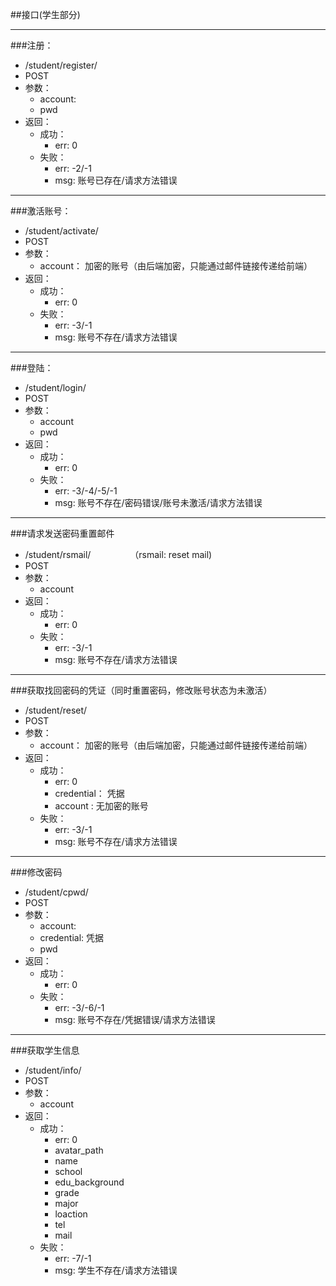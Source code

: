 ##接口(学生部分)

***
###注册：  
* /student/register/  
* POST  
* 参数：
    * account: 
    * pwd
* 返回：  
    * 成功：
        * err: 0  
    * 失败：
        * err: -2/-1
        * msg: 账号已存在/请求方法错误

***

###激活账号：
* /student/activate/
* POST
* 参数：
    * account： 加密的账号（由后端加密，只能通过邮件链接传递给前端）
* 返回：
    * 成功：
        * err: 0
    * 失败：
        * err: -3/-1
        * msg: 账号不存在/请求方法错误

***

###登陆：
* /student/login/
* POST
* 参数：
    * account
    * pwd
* 返回：
    * 成功：
        * err: 0
    * 失败：
        * err: -3/-4/-5/-1
        * msg: 账号不存在/密码错误/账号未激活/请求方法错误

***

###请求发送密码重置邮件
* /student/rsmail/　　　　　（rsmail: reset mail)
* POST
* 参数：
    * account
* 返回：
    * 成功：
        * err: 0
    * 失败：
        * err: -3/-1
        * msg: 账号不存在/请求方法错误

***

###获取找回密码的凭证（同时重置密码，修改账号状态为未激活）
* /student/reset/
* POST
* 参数：
    * account： 加密的账号（由后端加密，只能通过邮件链接传递给前端）
* 返回：
    * 成功：
        * err: 0
        * credential： 凭据
        * account : 无加密的账号
    * 失败：
        * err: -3/-1
        * msg: 账号不存在/请求方法错误

***

###修改密码
* /student/cpwd/
* POST
* 参数：
    * account:
    * credential: 凭据
    * pwd
* 返回：
    * 成功：
        * err: 0
    * 失败：
        * err: -3/-6/-1
        * msg: 账号不存在/凭据错误/请求方法错误

***

###获取学生信息
* /student/info/
* POST
* 参数：
    * account
* 返回：
    * 成功：
        * err: 0
        * avatar_path
        * name
        * school
        * edu_background
        * grade
        * major
        * loaction
        * tel
        * mail
    * 失败：
        * err: -7/-1
        * msg: 学生不存在/请求方法错误


